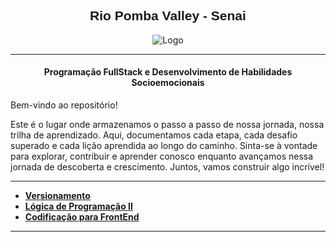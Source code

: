 <h2><center><strong><font style="font-family: Arial, sans-serif;">Rio Pomba Valley - Senai </font></strong></center></h2>

<p align="center">
    <img src="https://lh6.googleusercontent.com/proxy/qQbvb0Tf0mQZ5M6MFkiAxKJCfQ5hVANy2leKNGJ1BgqsfwBf_ukHRhFKMc1_CrvNrlgiDNNiMkrKFvBKGC_EjgftmE-PV9tQJJXoNf_OsykkYwtITGWh0Z3AucUSRO7teA1kCQ" alt="Logo">
</p>

---
<h4><center><strong>Programação FullStack e Desenvolvimento de Habilidades Socioemocionais</strong></center></h4>


Bem-vindo ao repositório!

Este é o lugar onde armazenamos o passo a passo de nossa jornada, nossa trilha de aprendizado. Aqui, documentamos cada etapa, cada desafio superado e cada lição aprendida ao longo do caminho. Sinta-se à vontade para explorar, contribuir e aprender conosco enquanto avançamos nessa jornada de descoberta e crescimento. Juntos, vamos construir algo incrível!

---
* **[Versionamento](https://github.com/LucianoDuarteRosa/Senai-RPV/tree/main/aulaGit)**
* **[Lógica de Programação II](https://github.com/LucianoDuarteRosa/Senai-RPV/tree/main/logicaProgramacaoII)**
* **[Codificação para FrontEnd](https://github.com/LucianoDuarteRosa/Senai-RPV/tree/main/codificacaoFrontEnd)**
***
